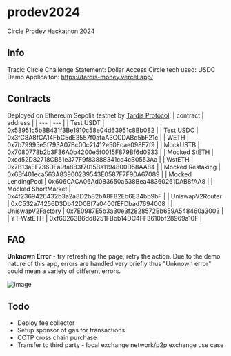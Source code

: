 # prodev2024
Circle Prodev Hackathon 2024

## Info
Track: Circle 
Challenge Statement: Dollar Access
Circle tech used: USDC
Demo Applicaiton: https://tardis-money.vercel.app/

## Contracts 
Deployed on Ethereum Sepolia testnet by [Tardis Protocol](https://github.com/lrcnz/ETHGlobal2024):
| contract | address |
| --- | --- |
| Test USDT | 0x58951c5b8B431f3Be1910c58e04d63951c8Bb082 |
| Test USDC | 0x3fC8A8fCA14FbC5dE3557f0afaA3CCDABd5bF21c |
| WETH | 0x7b79995e5f793A07Bc00c21412e50Ecae098E7f9 |
| MockUSTB | 0x7080778b2b3F36A0b4200e5f0015F879Bf6d0933 |
| Mocked StETH | 0xcd52D82718CB51e377F9f83888341cd4cB0553Aa |
| WstETH | 0x7B13aEF736DFa9fa883f7015Ba1194800D58AA84 |
| Mocked Restaking | 0x6Bf401eca563A83900239543E0587F7F90A67089 |
| Mocked LendingPool | 0x606CACA06Ad083650a638Bea48360261DAB8fAA8 |
| Mocked ShortMarket | 0x4f2369426432b3a2a8D2b82bA8F82Eb6E34bb9bF |
| UniswapV2Router | 0xC532a74256D3Db42D0Bf7a0400fEFDbad7694008 |
| UniswapV2Factory | 0x7E0987E5b3a30e3f2828572Bb659A548460a3003 |
| YT-WstETH | 0xf60263B6dd8251FBbb14DC4FF3610bf28969a10F |

## FAQ

**Unknown Error** - try refreshing the page, retry the action.
Due to the demo nature of this app, errors are handled very briefly thus "Unknown error" could mean a variety of different errors. 

 ![image](https://github.com/user-attachments/assets/40fbd1f0-b431-4884-91ca-702559767c6b)

## Todo
* Deploy fee collector
* Setup sponsor of gas for transactions
* CCTP cross chain purchase
* Transfer to third party - local exchange network/p2p exchange use case
